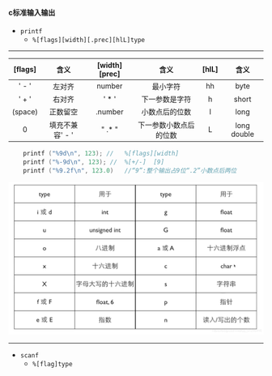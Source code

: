 #### c标准输入输出
+ `printf`
    + `%[flags][width][.prec][hlL]type`
  
---

|[flags]|含义|[width][prec]|含义|[hlL]|含义|
|:--:|:--:|:--:|:--:|:--:|:--:|  
|' - '|左对齐|number|最小字符|hh|byte|
|' + '|右对齐|' * '|下一参数是字符|h|short|
|(space)|正数留空|.number|小数点后的位数|l|long|
|0|填充不兼容' - '|" .* "|下一参数小数点后的位数|L|long double|

```c    
    printf ("%9d\n", 123); //   %[flags][width]
    printf ("%-9d\n", 123); //  %[+/-]  [9]
    printf ("%9.2f\n", 123.0)   //“9”:整个输出占9位“.2”小数点后两位
```

![type](https://github.com/Mayday646/Kinco_Devel_Blog/blob/8962dfabd5d943389eb56b36e45807f0dc59955d/Default%20Picture%20Dir/type.png#pic_left=30x)

---

+ `scanf`
  + `%[flag]type`









 <!-- 
- ![#f03c15](https://via.placeholder.com/15/f03c15/000000?text=+) `#f03c15`
- ![#c5f015](https://via.placeholder.com/15/c5f015/000000?text=+) `#c5f015`
- ![#1589F0](https://via.placeholder.com/15/1520F0/000000?text=+) `#1589F0`
```diff
- [x] #739
- [ ] https://github.com/octo-org/octo-repo/issues/740
- [ ] Add delight to the experience when all tasks are complete :tada:
- text in red
+ text in green![Uploading 2020110214465175.png… 
! text in orange
# text in gray

```
-->
